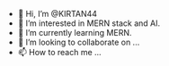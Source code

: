 - 👋 Hi, I’m @KIRTAN44
- 👀 I’m interested in MERN stack and AI.
- 🌱 I’m currently learning MERN.
- 💞️ I’m looking to collaborate on ...
- 📫 How to reach me ...

<!---
KIRTAN44/KIRTAN44 is a ✨ special ✨ repository because its `README.md` (this file) appears on your GitHub profile.
You can click the Preview link to take a look at your changes.
--->
